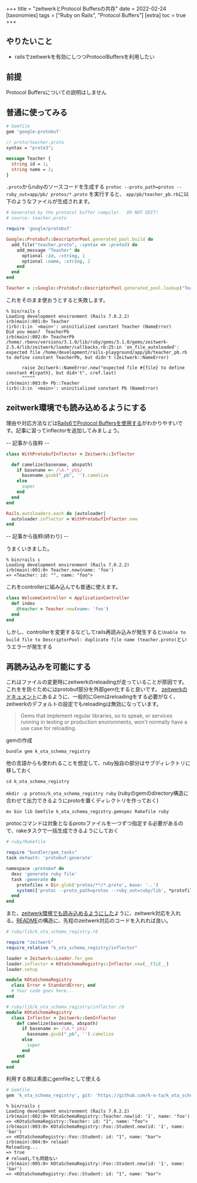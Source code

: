 +++
title = "zeitwerkとProtocol Buffersの共存"
date = 2022-02-24
[taxonomies]
tags = ["Ruby on Rails", "Protocol Buffers"]
[extra]
toc = true
+++

## やりたいこと
* railsでzeitwerkを有効にしつつProtocolBuffersを利用したい

## 前提
Protocol Buffersについての説明はしません

## 普通に使ってみる
```ruby
# Gemfile
gem 'google-protobuf'
```

```proto
// proto/teacher.proto
syntax = "proto3";

message Teacher {
  string id = 1;
  string name = 2;
}
```
`.proto`からrubyのソースコードを生成する
`protoc --proto_path=protos --ruby_out=app/pb/ protos/*.proto` を実行すると、 `app/pb/teacher_pb.rb`に以下のようなファイルが生成されます。
```ruby
# Generated by the protocol buffer compiler.  DO NOT EDIT!
# source: teacher.proto

require 'google/protobuf'

Google::Protobuf::DescriptorPool.generated_pool.build do
  add_file("teacher.proto", :syntax => :proto3) do
    add_message "Teacher" do
      optional :id, :string, 1
      optional :name, :string, 2
    end
  end
end

Teacher = ::Google::Protobuf::DescriptorPool.generated_pool.lookup("Teacher").msgclass
```

これをそのまま使おうとすると失敗します。
```
% bin/rails c
Loading development environment (Rails 7.0.2.2)
irb(main):001:0> Teacher
(irb):1:in `<main>': uninitialized constant Teacher (NameError)
Did you mean?  TeacherPb
irb(main):002:0> TeacherPb
/home/.rbenv/versions/3.1.0/lib/ruby/gems/3.1.0/gems/zeitwerk-2.5.4/lib/zeitwerk/loader/callbacks.rb:25:in `on_file_autoloaded': expected file /home/development/rails-playground/app/pb/teacher_pb.rb to define constant TeacherPb, but didn't (Zeitwerk::NameError)

      raise Zeitwerk::NameError.new("expected file #{file} to define constant #{cpath}, but didn't", cref.last)
      ^^^^^
irb(main):003:0> Pb::Teacher
(irb):3:in `<main>': uninitialized constant Pb (NameError)
```

## zeitwerk環境でも読み込めるようにする
理由や対応方法などは[Rails6でProtocol Buffersを使用する](https://qiita.com/moonstruckdrops@github/items/ad467f3149e0154b5b61)がわかりやすいです。記事に習ってinflectorを追加してみましょう。

-- 記事から抜粋 --
```ruby
class WithProtobufInflector < Zeitwerk::Inflector

  def camelize(basename, abspath)
    if basename =~ /\A.*_pb$/
      basename.gsub("_pb", '').camelize
    else
      super
    end
  end
end

Rails.autoloaders.each do |autoloader|
  autoloader.inflector = WithProtobufInflector.new
end
```
-- 記事から抜粋(終わり) --

うまくいきました。
```
% bin/rails c
Loading development environment (Rails 7.0.2.2)
irb(main):001:0> Teacher.new(name: 'foo')
=> <Teacher: id: "", name: "foo">
```

これをcontrollerに組み込んでも普通に使えます。
```ruby
class WelcomeController < ApplicationController
  def index
    @teacher = Teacher.new(name: 'foo')
  end
end
```

しかし、controllerを変更するなどしてrails再読み込みが発生すると`Unable to build file to DescriptorPool: duplicate file name (teacher.proto)`というエラーが発生する

## 再読み込みを可能にする
これはファイルの変更時にzeitwerkのreloadingが走っていることが原因です。これをを防ぐためにはprotobuf部分を外部gem化すると良いです。
[zeitwerkのドキュメント](https://github.com/fxn/zeitwerk#reloading)にあるように、一般的にGemはreloadingをする必要がなく、zeitwerkのデフォルトの設定でもreloadingは無効になっています。
> Gems that implement regular libraries, so to speak, or services running in testing or production environments, won't normally have a use case for reloading.

 gemの作成

`bundle gem k_ota_schema_registry`

他の言語からも使われることを想定して、ruby独自の部分はサブディレクトリに移しておく

`cd k_ota_schema_registry`

`mkdir -p protos/k_ota_schema_registry ruby` (rubyのgemのdirectory構造に合わせて出力できるようにprotoを置くディレクトリを作っておく)

`mv bin lib Gemfile k_ota_schema_registry.gemspec Rakefile ruby`


protocコマンドは対象となるprotoファイルを一つずつ指定する必要があるので、rakeタスクで一括生成できるようにしておく
```ruby
# ruby/Rakefile

require "bundler/gem_tasks"
task default: 'protobuf:generate'

namespace :protobuf do
  desc 'generate ruby file'
  task :generate do
    protofiles = Dir.glob('protos/**/*.proto', base: '..')
    system(['protoc --proto_path=protos --ruby_out=ruby/lib', *protofiles].join(' '), chdir: '..')
  end
end
```

また、[zeitwerk環境でも読み込めるようにした](#zeitwerk環境でも読み込めるようにする)ように、zeitwerk対応を入れる。[README](https://github.com/fxn/zeitwerk#custom-inflector)の構造に、先程のzeitwerk対応のコードを入れれば良い。
```ruby
# ruby/lib/k_ota_schema_registry.rb

require "zeitwerk"
require_relative "k_ota_schema_registry/inflector"

loader = Zeitwerk::Loader.for_gem
loader.inflector = KOtaSchemaRegistry::Inflector.new(__FILE__)
loader.setup

module KOtaSchemaRegistry
  class Error < StandardError; end
  # Your code goes here...
end

# ruby/lib/k_ota_schema_registry/inflector.rb
module KOtaSchemaRegistry
  class Inflector < Zeitwerk::GemInflector
    def camelize(basename, abspath)
      if basename =~ /\A.*_pb$/
        basename.gsub("_pb", '').camelize
      else
        super
      end
    end
  end
end
```

利用する側は素直にgemfileとして使える
```ruby
# Gemfile
gem 'k_ota_schema_registry', git: 'https://github.com/k-o-ta/k_ota_schema_registry.git', branch: 'main'
```

```
% bin/rails c
Loading development environment (Rails 7.0.2.2)
irb(main):002:0> KOtaSchemaRegistry::Teacher.new(id: '1', name: 'foo')
=> <KOtaSchemaRegistry::Teacher: id: "1", name: "foo">
irb(main):003:0> KOtaSchemaRegistry::Foo::Student.new(id: '1', name: 'bar')
=> <KOtaSchemaRegistry::Foo::Student: id: "1", name: "bar">
irb(main):004:0> reload!
Reloading...
=> true
# reloadしても問題ない
irb(main):005:0> KOtaSchemaRegistry::Foo::Student.new(id: '1', name: 'bar')
=> <KOtaSchemaRegistry::Foo::Student: id: "1", name: "bar">
```

